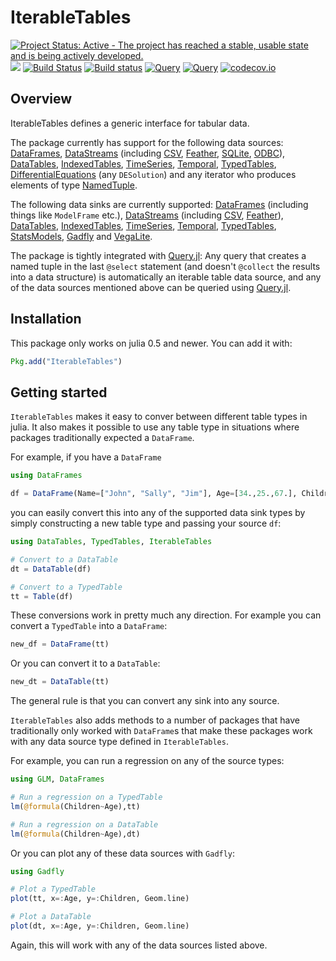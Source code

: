 # IterableTables

[![Project Status: Active - The project has reached a stable, usable state and is being actively developed.](http://www.repostatus.org/badges/latest/active.svg)](http://www.repostatus.org/#active)
[![](https://img.shields.io/badge/docs-stable-blue.svg)](https://davidanthoff.github.io/IterableTables.jl/stable)
[![Build Status](https://travis-ci.org/davidanthoff/IterableTables.jl.svg?branch=master)](https://travis-ci.org/davidanthoff/IterableTables.jl)
[![Build status](https://ci.appveyor.com/api/projects/status/uv9ybxa17e8581pr/branch/master?svg=true)](https://ci.appveyor.com/project/davidanthoff/iterabletables-jl/branch/master)
[![Query](http://pkg.julialang.org/badges/IterableTables_0.5.svg)](http://pkg.julialang.org/?pkg=IterableTables)
[![Query](http://pkg.julialang.org/badges/IterableTables_0.6.svg)](http://pkg.julialang.org/?pkg=IterableTables)
[![codecov.io](http://codecov.io/github/davidanthoff/IterableTables.jl/coverage.svg?branch=master)](http://codecov.io/github/davidanthoff/IterableTables.jl?branch=master)

## Overview

IterableTables defines a  generic interface for tabular data.

The package currently has support for the following data sources:
[DataFrames](https://github.com/JuliaStats/DataFrames.jl),
[DataStreams](https://github.com/JuliaData/DataStreams.jl)
(including [CSV](https://github.com/JuliaData/CSV.jl),
[Feather](https://github.com/JuliaStats/Feather.jl),
[SQLite](https://github.com/JuliaDB/SQLite.jl),
[ODBC](https://github.com/JuliaDB/ODBC.jl)),
[DataTables](https://github.com/JuliaData/DataTables.jl),
[IndexedTables](https://github.com/JuliaComputing/IndexedTables.jl),
[TimeSeries](https://github.com/JuliaStats/TimeSeries.jl),
[Temporal](https://github.com/dysonance/Temporal.jl),
[TypedTables](https://github.com/FugroRoames/TypedTables.jl),
[DifferentialEquations](https://github.com/JuliaDiffEq/DifferentialEquations.jl) (any ``DESolution``) and
any iterator who produces elements of type
[NamedTuple](https://github.com/blackrock/NamedTuples.jl).

The following data sinks are currently supported:
[DataFrames](https://github.com/JuliaStats/DataFrames.jl) (including things
like ``ModelFrame`` etc.),
[DataStreams](https://github.com/JuliaData/DataStreams.jl)
(including [CSV](https://github.com/JuliaData/CSV.jl),
[Feather](https://github.com/JuliaStats/Feather.jl)),
[DataTables](https://github.com/JuliaData/DataTables.jl),
[IndexedTables](https://github.com/JuliaComputing/IndexedTables.jl),
[TimeSeries](https://github.com/JuliaStats/TimeSeries.jl),
[Temporal](https://github.com/dysonance/Temporal.jl),
[TypedTables](https://github.com/FugroRoames/TypedTables.jl),
[StatsModels](https://github.com/JuliaStats/StatsModels.jl),
[Gadfly](https://github.com/GiovineItalia/Gadfly.jl) and
[VegaLite](https://github.com/fredo-dedup/VegaLite.jl).

The package is tightly integrated with [Query.jl](https://github.com/davidanthoff/Query.jl):
Any query that creates a named tuple in the last ``@select`` statement (and
doesn't ``@collect`` the results into a data structure) is automatically an
iterable table data source, and any of the data sources mentioned above can
be queried using [Query.jl](https://github.com/davidanthoff/Query.jl).

## Installation

This package only works on julia 0.5 and newer. You can add it with:
```julia
Pkg.add("IterableTables")
```

## Getting started

``IterableTables`` makes it easy to conver between different table types in julia. It also makes it possible to use any table type in situations where packages traditionally expected a ``DataFrame``.

For example, if you have a ``DataFrame``
````julia
using DataFrames

df = DataFrame(Name=["John", "Sally", "Jim"], Age=[34.,25.,67.], Children=[2,0,3])
````

you can easily convert this into any of the supported data sink types by simply constructing a new table type and passing your source ``df``:
````julia
using DataTables, TypedTables, IterableTables

# Convert to a DataTable
dt = DataTable(df)

# Convert to a TypedTable
tt = Table(df)

````
These conversions work in pretty much any direction. For example you can convert a ``TypedTable`` into a ``DataFrame``:
````julia
new_df = DataFrame(tt)
````
Or you can convert it to a ``DataTable``:
````julia
new_dt = DataTable(tt)
````
The general rule is that you can convert any sink into any source.

``IterableTables`` also adds methods to a number of packages that have traditionally only worked with ``DataFrame``s that make these packages work with any data source type defined in ``IterableTables``.

For example, you can run a regression on any of the source types:
````julia
using GLM, DataFrames

# Run a regression on a TypedTable
lm(@formula(Children~Age),tt)

# Run a regression on a DataTable
lm(@formula(Children~Age),dt)
````
Or you can plot any of these data sources with ``Gadfly``:
````julia
using Gadfly

# Plot a TypedTable
plot(tt, x=:Age, y=:Children, Geom.line)

# Plot a DataTable
plot(dt, x=:Age, y=:Children, Geom.line)
````
Again, this will work with any of the data sources listed above.
